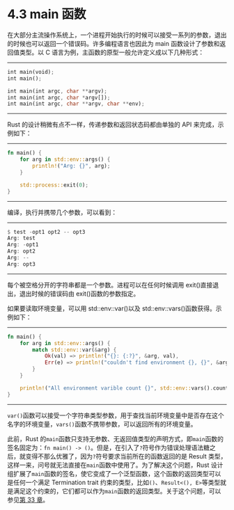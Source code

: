 # 4.3 main 函数

在大部分主流操作系统上，一个进程开始执行的时候可以接受一系列的参数，退出的时候也可以返回一个错误码。许多编程语言也因此为 main 函数设计了参数和返回值类型。以 C 语言为例，主函数的原型一般允许定义成以下几种形式：

---

```rust
int main(void);
int main();

int main(int argc, char **argv);
int main(int argc, char *argv[]);
int main(int argc, char **argv, char **env);
```

---

Rust 的设计稍微有点不一样，传递参数和返回状态码都由单独的 API 来完成，示例如下：

---

```rust
fn main() {
    for arg in std::env::args() {
        println!("Arg: {}", arg);
    }

    std::process::exit(0);
}
```

---

编译，执行并携带几个参数，可以看到：

---

```rust
$ test -opt1 opt2 -- opt3
Arg: test
Arg: -opt1
Arg: opt2
Arg: --
Arg: opt3
```

---

每个被空格分开的字符串都是一个参数。进程可以在任何时候调用 exit()直接退出，退出时候的错误码由 exit()函数的参数指定。

如果要读取环境变量，可以用 std::env::var()以及 std::env::vars()函数获得。示例如下：

---

```rust
fn main() {
    for arg in std::env::args() {
        match std::env::var(&arg) {
            Ok(val) => println!("{}: {:?}", &arg, val),
            Err(e) => println!("couldn't find environment {}, {}", &arg, e),
        }
    }

    println!("All environment varible count {}", std::env::vars().count());
}
```

---

`var()`函数可以接受一个字符串类型参数，用于查找当前环境变量中是否存在这个名字的环境变量，`vars()`函数不携带参数，可以返回所有的环境变量。

此前，Rust 的`main`函数只支持无参数、无返回值类型的声明方式，即`main`函数的签名固定为：`fn main() -> ()`。但是，在引入了`?`符号作为错误处理语法糖之后，就变得不那么优雅了，因为`?`符号要求当前所在的函数返回的是 Result 类型，这样一来，问号就无法直接在`main`函数中使用了。为了解决这个问题，Rust 设计组扩展了`main`函数的签名，使它变成了一个泛型函数，这个函数的返回类型可以是任何一个满足 Termination trait 约束的类型，比如`()`、`Result<(), E>`等类型就是满足这个约束的，它们都可以作为`main`函数的返回类型。关于这个问题，可以参见[第 33 章](/%E7%AC%AC%2033%20%E7%AB%A0%20%E9%94%99%E8%AF%AF%E5%A4%84%E7%90%86/33.4%20main%20%E5%87%BD%E6%95%B0%E4%B8%AD%E4%BD%BF%E7%94%A8%E9%97%AE%E5%8F%B7%E8%BF%90%E7%AE%97%E7%AC%A6)。
